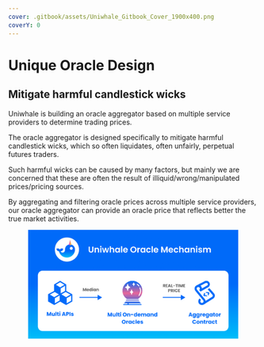 ```yaml
---
cover: .gitbook/assets/Uniwhale_Gitbook_Cover_1900x400.png
coverY: 0
---
```


# Unique Oracle Design

## Mitigate harmful candlestick wicks&#x20;

Uniwhale is building an oracle aggregator based on multiple service providers to determine trading prices.

The oracle aggregator is designed specifically to mitigate harmful candlestick wicks, which so often liquidates, often unfairly, perpetual futures traders.

Such harmful wicks can be caused by many factors, but mainly we are concerned that these are often the result of illiquid/wrong/manipulated prices/pricing sources.

By aggregating and filtering oracle prices across multiple service providers, our oracle aggregator can provide an oracle price that reflects better the true market activities.

<figure><img src=".gitbook/assets/image.png" alt=""><figcaption></figcaption></figure>


